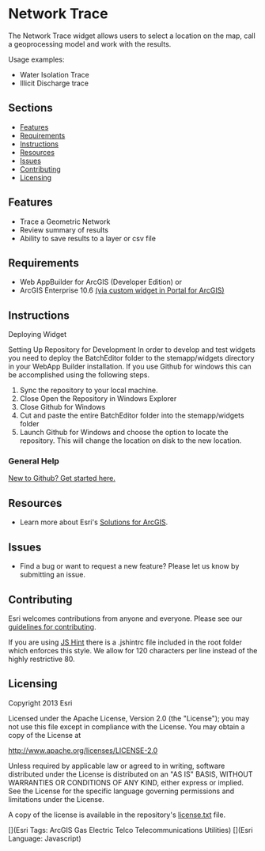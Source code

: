 # Network TraceThe Network Trace widget allows users to select a location on the map, call a geoprocessing model and work with the results.Usage examples:* Water Isolation Trace* Illicit Discharge trace## Sections* [Features](#features)* [Requirements](#requirements)* [Instructions](#instructions)* [Resources](#resources)* [Issues](#issues)* [Contributing](#contributing)* [Licensing](#licensing)## Features* Trace a Geometric Network* Review summary of results* Ability to save results to a layer or csv file## Requirements* Web AppBuilder for ArcGIS (Developer Edition)or* ArcGIS Enterprise 10.6 [(via custom widget in Portal for ArcGIS)](http://server.arcgis.com/en/portal/latest/use/add-custom-widgets.htm)## InstructionsDeploying WidgetSetting Up Repository for DevelopmentIn order to develop and test widgets you need to deploy the BatchEditor folder to the stemapp/widgets directory in your WebApp Builder installation. If you use Github for windows this can be accomplished using the following steps.1. Sync the repository to your local machine.2. Close Open the Repository in Windows Explorer3. Close Github for Windows4. Cut and paste the entire BatchEditor folder into the stemapp/widgets folder5. Launch Github for Windows and choose the option to locate the repository. This will change the location on disk to the new location.### General Help[New to Github? Get started here.](http://htmlpreview.github.io/?https://github.com/Esri/esri.github.com/blob/master/help/esri-getting-to-know-github.html)## Resources* Learn more about Esri's [Solutions for ArcGIS](http://solutions.arcgis.com/).## Issues* Find a bug or want to request a new feature?  Please let us know by submitting an issue.## ContributingEsri welcomes contributions from anyone and everyone. Please see our [guidelines for contributing](https://github.com/esri/contributing).If you are using [JS Hint](http://www.jshint.com/) there is a .jshintrc file included in the root folder which enforces this style.We allow for 120 characters per line instead of the highly restrictive 80.## LicensingCopyright 2013 EsriLicensed under the Apache License, Version 2.0 (the "License");you may not use this file except in compliance with the License.You may obtain a copy of the License at   http://www.apache.org/licenses/LICENSE-2.0Unless required by applicable law or agreed to in writing, softwaredistributed under the License is distributed on an "AS IS" BASIS,WITHOUT WARRANTIES OR CONDITIONS OF ANY KIND, either express or implied.See the License for the specific language governing permissions andlimitations under the License.A copy of the license is available in the repository's[license.txt](license.txt) file.[](Esri Tags: ArcGIS Gas Electric Telco Telecommunications Utilities)[](Esri Language: Javascript)